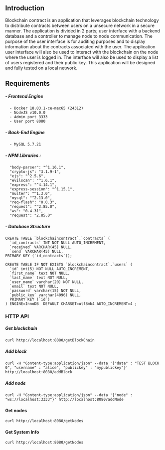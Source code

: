 ## Introduction
Blockchain contract is an application that leverages blockchain technology to distribute contracts between users on a unsecure network in a secure manner. The application is divided in 2 parts; user interface with a backend database and a controller to manage node to node communication. The purpose of the user interface is for auditing purposes and to display information about the contracts associated with the user. The application user interface will also be used to interact with the blockchain on the node where the user is logged in. The interface will also be used to display a list of users registered and their public key. This application will be designed and fully tested on a local network.

## Requirements
##### - Frontend Engine
```
  - Docker 18.03.1-ce-mac65 (24312)
  - NodeJS v10.0.0
  - Admin port 3333
  - User port 8080
```

##### - Back-End Engine
```
  - MySQL 5.7.21
```

##### - NPM Libraries :
```
  "body-parser": "^1.16.1",
  "crypto-js": "3.1.9-1",
  "ejs": "^2.5.6",
  "evilscan": "^1.6.1",
  "express": "^4.14.1",
  "express-session": "^1.15.1",
  "multer": "^1.3.0",
  "mysql": "^2.13.0",
  "req-flash": "0.0.3",
  "request": "^2.85.0",
  "ws": "0.4.31",
  "request": "2.85.0"
```

##### - Database Structure

```
CREATE TABLE `blockchaincontract`.`contracts` (
  `id_contracts` INT NOT NULL AUTO_INCREMENT,
  `received` VARCHAR(45) NULL,
  `send` VARCHAR(45) NULL,
PRIMARY KEY (`id_contracts`));

CREATE TABLE IF NOT EXISTS `blockchaincontract`.`users` (
  `id` int(5) NOT NULL AUTO_INCREMENT,
  `first_name` text NOT NULL,
  `last_name` text NOT NULL,
  `user_name` varchar(20) NOT NULL,
  `email` text NOT NULL,
  `password` varchar(15) NOT NULL,
  `public_key` varchar(4096) NULL,
  PRIMARY KEY (`id`)
) ENGINE=InnoDB  DEFAULT CHARSET=utf8mb4 AUTO_INCREMENT=4 ;

```

### HTTP API

##### Get blockchain
```
curl http://localhost:8080/getBlockChain
```

##### Add block
```
curl -H "Content-type:application/json" --data '{"data" : "TEST BLOCK 0", "username" : "alice", "publickey" : "mypublickey"}' http://localhost:8080/addBlock
```

##### Add node
```
curl -H "Content-type:application/json" --data '{"node" : "ws://localhost:3333"}' http://localhost:8080/addNode
```

#### Get nodes
```
curl http://localhost:8080/getNodes
```

#### Get System Info
```
curl http://localhost:8080/getNodes
```
